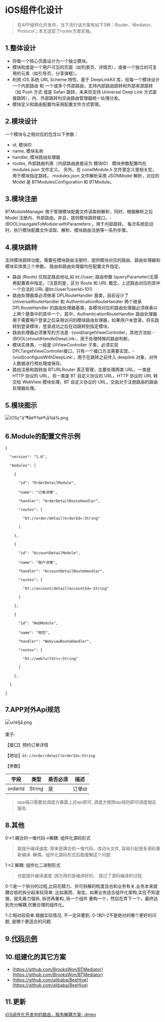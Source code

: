 # iOS组件化设计

> 在APP组件化开发中，当下流行话方案有如下3种：Router、Mediator、Protocol；本文选型了router方案实施。




## 1.整体设计

* 将每一个核心页面设计为一个独立模块。
* 模块粒度是一个用户可见的页面（如列表页、详情页），或者一个独立的可复用的元素（如引导页、分享弹框）。
* 利用 iOS 系统 URL Scheme 特性，基于 DeepLinkKit 库，给每一个模块设计 一个内部路由 和 一个或多个外部路由，支持内部路由跳转和外部来源跳转（如 Push 方式 或是 Safari 跳转，未来将支持 Universal Deep Link 方式直接跳转），内、外部跳转均交由路由管理器统一处理分发。
* 模块定义和路由配置均采用配置文件方式管理。

## 2.模块设计

一个模块与之相对应的包含以下参数：

* id, 模块ID
* name, 模块名称
* handler, 模块路由处理器
* routes, 外部路由列表（内部路由直接设为 模块ID）
模块参数配置均在 modules.json 文件定义。 另外，在 constModule.h 文件里定义里相关宏，用于模块指定跳转。
modules.json 文件解析采用 JSONModel 解析，对应的 Model 是 BTModulesConfiguration 和 BTModule。

## 3.模块注册

BTModuleManager 用于管理模块配置文件读取和解析，同时，根据解析之后 Model 注册内、外部路由。并且，提供模块跳转接口，-(BOOL)navigateToModule:withParameters:，用于内部跳转。
每次系统启动时，执行模块配置文件读取、解析、模块路由注册等一系列步骤。

## 4.模块跳转

支持模块跳转功能，需要在模块路由注册时，提供模块对应的路由、路由处理器和模块实体类三个参数。
路由和路由处理器均在配置文件指定。

* 路由 (Route) 仅指定路由地址,如 bt://user; 路由参数 (queryParameter)无需再配置表中指定。（注意的是，区分 Route 和 URL 概念，上述路由对应的其中一个合法的 URL 是bt://user?userId=101）
* 路由处理器类必须继承 DPLRouteHandler 基类，目前设计了 UniversalRouteHandler 和 AuthenticationRouteHandler 两个继承 DPLRouteHandler 的路由处理器基类，各模块对应的路由处理器必须继承以上两个基类中的其中一个。其中，AuthenticationRouteHandler 路由处理器用于需要用户登录之后采用访问的模块路由处理器，如果用户未登录，将先跳转到登录模块，登录成功之后在动跳转到指定模块。
* 路由处理器必须重写的方法是 -(void)targetViewController，其他方法如 - (BOOL)shouldHandleDeepLink:，用于处理特殊的路由判断。
* 模块实体类，一般是 UIViewController 子类，必须实现 DPLTargetViewController接口，只有一个接口方法需要实现，- (void)configureWithDeepLink:，用于在跳转之前传入 deeplink 对象，对传入数据进行预处理或保存。
* 路由注册和跳转由 BTURLRouter 真正管理，主要处理两类 URL，一类是 HTTP 协议的 URL，另一类是 BT 自定义协议的 URL，HTTP 协议的 URL 转交给 WebView 模块处理，BT 自定义协议的 URL，交由对于注册路由的路由处理器处理。

## 5.模块图示



![iOSç"ä"¶åè®¾è®¡å¾ä¾.png](https://github.com/BrooksWon/brookswon.github.io/blob/master/_posts/iOS%E7%BB%84%E4%BB%B6%E5%8C%96%E8%AE%BE%E8%AE%A1%E5%9B%BE%E4%BE%8B.png?raw=true)



## 6.Module的配置文件示例

```
{
 
  "version": "1.0",
 
  "modules": [
 
    {
 
      "id": "OrderDetailModule",
 
      "name": "订单详情",
 
      "handler": "OrderDetailRouteHandler",
 
      "routes": [
 
        "bt://order/detail?orderId=:String"
 
      ]
 
    },
    
    {
 
      "id": "AccountDetailModule",
 
      "name": "账户详情",
 
      "handler": "AccountDetailRouteHandler",
 
      "routes": [
 
        "bt://account/detail?accountId=:String"
 
      ]
 
    },
 
    {
 
      "id": "WebModule",
 
      "name": "网页",
 
      "handler": "WebviewRouteHandler",
 
      "routes": [
 
        "bt://web?urlStr=:String"
 
      ]
 
    },
     
  ]
 
}

```

## 7.APP对外Api规范



![urlè§å.png](https://github.com/BrooksWon/brookswon.github.io/blob/master/_posts/url%E8%A7%84%E5%88%99.png?raw=true)



栗子:

【接口】预约订单详情 

【地址】`bt://order/detail?orderId=:String` 

【参数】 

| 字段    | 类型   | 是否必须 | 描述   |
| ------- | ------ | -------- | ------ |
| orderId | String | 是       | 订单id |

>  app端只需要给调度方暴露上述api即可, 调度方按照api规则即可调度相应服务.


## 8.其他
0->1.耦合的一堆代码->解耦: 组件化源码形式      

> 能提升编译速度: 原来是耦合的一堆代码，改动头文件, 容易引起很多源码重新编译.     解偶、组件化源码形式后能缓解这个问题.  

1->2.解耦: 组件化二进制形式  

> 也能提升编译速度: 因为用的是编译好的、 跳过了源码编译的过程.

0-1:是一个拆分的过程,比较花精力、并可拆解的粒度且也和业务有关.业务本来就耦合低的拆分起来较简单, 比如美团、淘宝。如果业务适合组件化架构,实在不知道做、就先暴力强拆, 拆完再重构, 拆一个组件 重构一个，然后在弄下一个。最终达到充分解耦,优雅合理的组件化。

1-2:相对较简单.根据实际情况, 不一定非要到. 0-1和1-2不是绝对的哪个更好的问题, 是哪个更适合的问题.

## 9.[代码示例](https://github.com/BrooksWon/BTRoute)

## 10.组建化的其它方案

* [https://github.com/BrooksWon/BTMediator](https://github.com/BrooksWon/BTMediator)
* [https://github.com/alibaba/BeeHive](https://github.com/alibaba/BeeHive)

## 11.更新
[iOS组件化开发中的路由，服务解耦方案- dmeo](https://github.com/BrooksWon/FerryMan)


